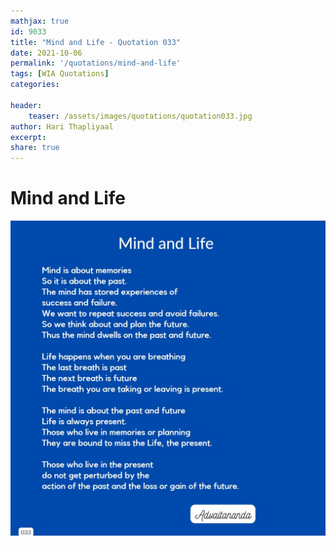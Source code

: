 ```yaml
---
mathjax: true
id: 9033
title: "Mind and Life - Quotation 033"
date: 2021-10-06
permalink: '/quotations/mind-and-life'
tags: [WIA Quotations] 
categories: 

header:
    teaser: /assets/images/quotations/quotation033.jpg
author: Hari Thapliyaal 
excerpt:
share: true 
---
```


# Mind and Life

![Mind and Life](/assets/images/quotations/quotation033.jpg)

